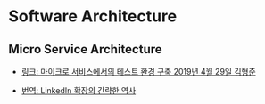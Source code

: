 # Software Architecture

## Micro Service Architecture

- [링크: 마이크로 서비스에서의 테스트 환경 구축 2019년 4월 29일 김형준](https://www.popit.kr/%EB%A7%88%EC%9D%B4%ED%81%AC%EB%A1%9C-%EC%84%9C%EB%B9%84%EC%8A%A4%EC%97%90%EC%84%9C%EC%9D%98-%ED%85%8C%EC%8A%A4%ED%8A%B8-%ED%99%98%EA%B2%BD-%EA%B5%AC%EC%B6%95?fbclid=IwAR1oDfbmuc54mi-AYYgdbO1ogCI4pZyFazQXO64Xf26RV5QdMgw0gfCPiWo)

- [번역: LinkedIn 확장의 간략한 역사](./a_brief_history_of_scaling_linkedin.md)
